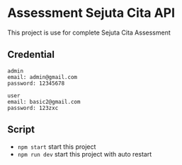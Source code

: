 # Assessment Sejuta Cita API
This project is use for complete Sejuta Cita Assessment

## Credential
```
admin
email: admin@gmail.com
password: 12345678

user
email: basic2@gmail.com
password: 123zxc
```


## Script
- `npm start` start this project
- `npm run dev` start this project with auto restart